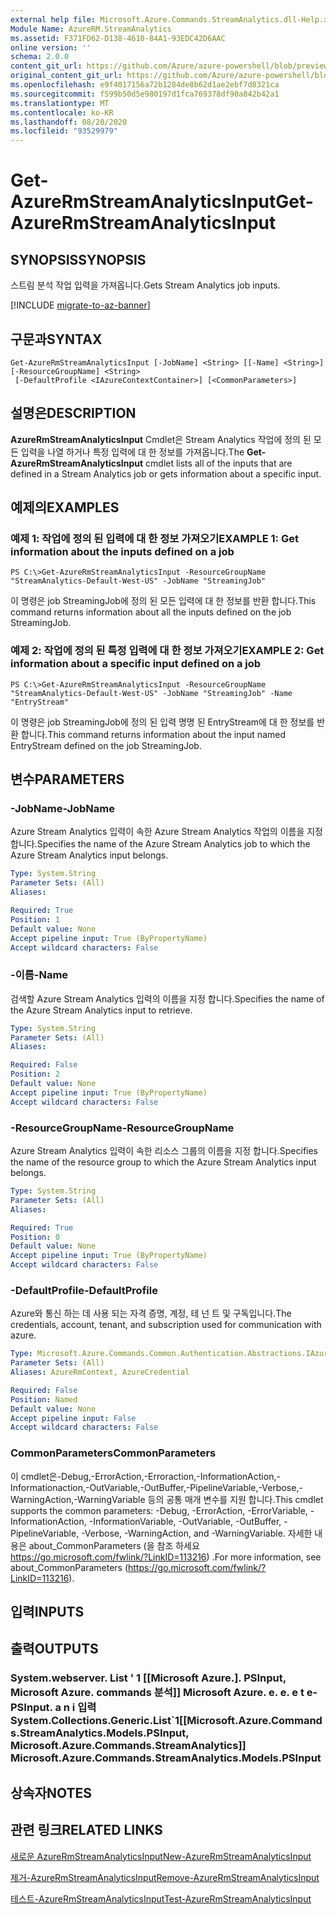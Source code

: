 ```yaml
---
external help file: Microsoft.Azure.Commands.StreamAnalytics.dll-Help.xml
Module Name: AzureRM.StreamAnalytics
ms.assetid: F371FD62-D138-4610-84A1-93EDC42D6AAC
online version: ''
schema: 2.0.0
content_git_url: https://github.com/Azure/azure-powershell/blob/preview/src/ResourceManager/StreamAnalytics/Commands.StreamAnalytics/help/Get-AzureRmStreamAnalyticsInput.md
original_content_git_url: https://github.com/Azure/azure-powershell/blob/preview/src/ResourceManager/StreamAnalytics/Commands.StreamAnalytics/help/Get-AzureRmStreamAnalyticsInput.md
ms.openlocfilehash: e9f4017156a72b1284de8b62d1ae2ebf7d8321ca
ms.sourcegitcommit: f599b50d5e980197d1fca769378df90a842b42a1
ms.translationtype: MT
ms.contentlocale: ko-KR
ms.lasthandoff: 08/20/2020
ms.locfileid: "93529979"
---
```

# <span data-ttu-id="0d63d-101">Get-AzureRmStreamAnalyticsInput</span><span class="sxs-lookup"><span data-stu-id="0d63d-101">Get-AzureRmStreamAnalyticsInput</span></span>

## <span data-ttu-id="0d63d-102">SYNOPSIS</span><span class="sxs-lookup"><span data-stu-id="0d63d-102">SYNOPSIS</span></span>
<span data-ttu-id="0d63d-103">스트림 분석 작업 입력을 가져옵니다.</span><span class="sxs-lookup"><span data-stu-id="0d63d-103">Gets Stream Analytics job inputs.</span></span>

[!INCLUDE [migrate-to-az-banner](../../includes/migrate-to-az-banner.md)]

## <span data-ttu-id="0d63d-104">구문과</span><span class="sxs-lookup"><span data-stu-id="0d63d-104">SYNTAX</span></span>

```
Get-AzureRmStreamAnalyticsInput [-JobName] <String> [[-Name] <String>] [-ResourceGroupName] <String>
 [-DefaultProfile <IAzureContextContainer>] [<CommonParameters>]
```

## <span data-ttu-id="0d63d-105">설명은</span><span class="sxs-lookup"><span data-stu-id="0d63d-105">DESCRIPTION</span></span>
<span data-ttu-id="0d63d-106">**AzureRmStreamAnalyticsInput** Cmdlet은 Stream Analytics 작업에 정의 된 모든 입력을 나열 하거나 특정 입력에 대 한 정보를 가져옵니다.</span><span class="sxs-lookup"><span data-stu-id="0d63d-106">The **Get-AzureRmStreamAnalyticsInput** cmdlet lists all of the inputs that are defined in a Stream Analytics job or gets information about a specific input.</span></span>

## <span data-ttu-id="0d63d-107">예제의</span><span class="sxs-lookup"><span data-stu-id="0d63d-107">EXAMPLES</span></span>

### <span data-ttu-id="0d63d-108">예제 1: 작업에 정의 된 입력에 대 한 정보 가져오기</span><span class="sxs-lookup"><span data-stu-id="0d63d-108">EXAMPLE 1: Get information about the inputs defined on a job</span></span>
```
PS C:\>Get-AzureRmStreamAnalyticsInput -ResourceGroupName "StreamAnalytics-Default-West-US" -JobName "StreamingJob"
```

<span data-ttu-id="0d63d-109">이 명령은 job StreamingJob에 정의 된 모든 입력에 대 한 정보를 반환 합니다.</span><span class="sxs-lookup"><span data-stu-id="0d63d-109">This command returns information about all the inputs defined on the job StreamingJob.</span></span>

### <span data-ttu-id="0d63d-110">예제 2: 작업에 정의 된 특정 입력에 대 한 정보 가져오기</span><span class="sxs-lookup"><span data-stu-id="0d63d-110">EXAMPLE 2: Get information about a specific input defined on a job</span></span>
```
PS C:\>Get-AzureRmStreamAnalyticsInput -ResourceGroupName "StreamAnalytics-Default-West-US" -JobName "StreamingJob" -Name "EntryStream"
```

<span data-ttu-id="0d63d-111">이 명령은 job StreamingJob에 정의 된 입력 명명 된 EntryStream에 대 한 정보를 반환 합니다.</span><span class="sxs-lookup"><span data-stu-id="0d63d-111">This command returns information about the input named EntryStream defined on the job StreamingJob.</span></span>

## <span data-ttu-id="0d63d-112">변수</span><span class="sxs-lookup"><span data-stu-id="0d63d-112">PARAMETERS</span></span>

### <span data-ttu-id="0d63d-113">-JobName</span><span class="sxs-lookup"><span data-stu-id="0d63d-113">-JobName</span></span>
<span data-ttu-id="0d63d-114">Azure Stream Analytics 입력이 속한 Azure Stream Analytics 작업의 이름을 지정 합니다.</span><span class="sxs-lookup"><span data-stu-id="0d63d-114">Specifies the name of the Azure Stream Analytics job to which the Azure Stream Analytics input belongs.</span></span>

```yaml
Type: System.String
Parameter Sets: (All)
Aliases: 

Required: True
Position: 1
Default value: None
Accept pipeline input: True (ByPropertyName)
Accept wildcard characters: False
```

### <span data-ttu-id="0d63d-115">-이름</span><span class="sxs-lookup"><span data-stu-id="0d63d-115">-Name</span></span>
<span data-ttu-id="0d63d-116">검색할 Azure Stream Analytics 입력의 이름을 지정 합니다.</span><span class="sxs-lookup"><span data-stu-id="0d63d-116">Specifies the name of the Azure Stream Analytics input to retrieve.</span></span>

```yaml
Type: System.String
Parameter Sets: (All)
Aliases: 

Required: False
Position: 2
Default value: None
Accept pipeline input: True (ByPropertyName)
Accept wildcard characters: False
```

### <span data-ttu-id="0d63d-117">-ResourceGroupName</span><span class="sxs-lookup"><span data-stu-id="0d63d-117">-ResourceGroupName</span></span>
<span data-ttu-id="0d63d-118">Azure Stream Analytics 입력이 속한 리소스 그룹의 이름을 지정 합니다.</span><span class="sxs-lookup"><span data-stu-id="0d63d-118">Specifies the name of the resource group to which the Azure Stream Analytics input belongs.</span></span>

```yaml
Type: System.String
Parameter Sets: (All)
Aliases: 

Required: True
Position: 0
Default value: None
Accept pipeline input: True (ByPropertyName)
Accept wildcard characters: False
```

### <span data-ttu-id="0d63d-119">-DefaultProfile</span><span class="sxs-lookup"><span data-stu-id="0d63d-119">-DefaultProfile</span></span>
<span data-ttu-id="0d63d-120">Azure와 통신 하는 데 사용 되는 자격 증명, 계정, 테 넌 트 및 구독입니다.</span><span class="sxs-lookup"><span data-stu-id="0d63d-120">The credentials, account, tenant, and subscription used for communication with azure.</span></span>

```yaml
Type: Microsoft.Azure.Commands.Common.Authentication.Abstractions.IAzureContextContainer
Parameter Sets: (All)
Aliases: AzureRmContext, AzureCredential

Required: False
Position: Named
Default value: None
Accept pipeline input: False
Accept wildcard characters: False
```

### <span data-ttu-id="0d63d-121">CommonParameters</span><span class="sxs-lookup"><span data-stu-id="0d63d-121">CommonParameters</span></span>
<span data-ttu-id="0d63d-122">이 cmdlet은-Debug,-ErrorAction,-Erroraction,-InformationAction,-Informationaction,-OutVariable,-OutBuffer,-PipelineVariable,-Verbose,-WarningAction,-WarningVariable 등의 공통 매개 변수를 지원 합니다.</span><span class="sxs-lookup"><span data-stu-id="0d63d-122">This cmdlet supports the common parameters: -Debug, -ErrorAction, -ErrorVariable, -InformationAction, -InformationVariable, -OutVariable, -OutBuffer, -PipelineVariable, -Verbose, -WarningAction, and -WarningVariable.</span></span> <span data-ttu-id="0d63d-123">자세한 내용은 about_CommonParameters (을 참조 하세요 https://go.microsoft.com/fwlink/?LinkID=113216) .</span><span class="sxs-lookup"><span data-stu-id="0d63d-123">For more information, see about_CommonParameters (https://go.microsoft.com/fwlink/?LinkID=113216).</span></span>

## <span data-ttu-id="0d63d-124">입력</span><span class="sxs-lookup"><span data-stu-id="0d63d-124">INPUTS</span></span>

## <span data-ttu-id="0d63d-125">출력</span><span class="sxs-lookup"><span data-stu-id="0d63d-125">OUTPUTS</span></span>

### <span data-ttu-id="0d63d-126">System.webserver. List ' 1 [[Microsoft Azure.]. PSInput, Microsoft Azure. commands 분석]] Microsoft Azure. e. e. e t e-PSInput. a n i 입력</span><span class="sxs-lookup"><span data-stu-id="0d63d-126">System.Collections.Generic.List\`1[[Microsoft.Azure.Commands.StreamAnalytics.Models.PSInput, Microsoft.Azure.Commands.StreamAnalytics]]            Microsoft.Azure.Commands.StreamAnalytics.Models.PSInput</span></span>

## <span data-ttu-id="0d63d-127">상속자</span><span class="sxs-lookup"><span data-stu-id="0d63d-127">NOTES</span></span>

## <span data-ttu-id="0d63d-128">관련 링크</span><span class="sxs-lookup"><span data-stu-id="0d63d-128">RELATED LINKS</span></span>

[<span data-ttu-id="0d63d-129">새로운 AzureRmStreamAnalyticsInput</span><span class="sxs-lookup"><span data-stu-id="0d63d-129">New-AzureRmStreamAnalyticsInput</span></span>](./New-AzureRmStreamAnalyticsInput.md)

[<span data-ttu-id="0d63d-130">제거-AzureRmStreamAnalyticsInput</span><span class="sxs-lookup"><span data-stu-id="0d63d-130">Remove-AzureRmStreamAnalyticsInput</span></span>](./Remove-AzureRmStreamAnalyticsInput.md)

[<span data-ttu-id="0d63d-131">테스트-AzureRmStreamAnalyticsInput</span><span class="sxs-lookup"><span data-stu-id="0d63d-131">Test-AzureRmStreamAnalyticsInput</span></span>](./Test-AzureRmStreamAnalyticsInput.md)


